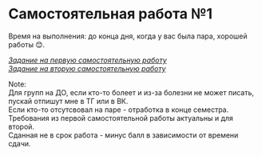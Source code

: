 # Самостоятельная работа №1

Время на выполнения: до конца дня, когда у вас была пара, хорошей работы 😊.

*[Задание на первую самостоятельную работу](Task.md)*  
*[Задание на вторую самостоятельную работу](Task-2.md)*

Note:  
Для групп на ДО, если кто-то болеет и из-за болезни не может писать, пускай отпишут мне в ТГ или в ВК.  
Если кто-то отсутсвовал на паре - отработка в конце семестра.   
Требования из первой самостоятельной работы актуальны и для второй.  
Сданная не в срок работа - минус балл в зависимости от времени сдачи.  
